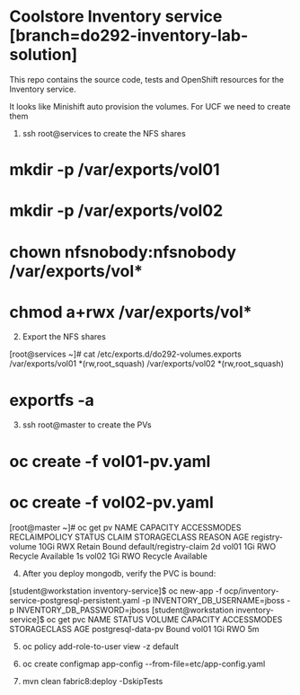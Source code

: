 # Coolstore Inventory service [branch=do292-inventory-lab-solution]

This repo contains the source code, tests and OpenShift resources for the Inventory service.

It looks like Minishift auto provision the volumes. For UCF we need to create them

1. ssh root@services to create the NFS shares

# mkdir -p /var/exports/vol01
# mkdir -p /var/exports/vol02
# chown nfsnobody:nfsnobody /var/exports/vol*
# chmod a+rwx /var/exports/vol*

2. Export the NFS shares

[root@services ~]# cat /etc/exports.d/do292-volumes.exports 
/var/exports/vol01 *(rw,root_squash)
/var/exports/vol02 *(rw,root_squash)

# exportfs -a

3. ssh root@master to create the PVs

# oc create -f vol01-pv.yaml
# oc create -f vol02-pv.yaml

[root@master ~]# oc get pv
NAME              CAPACITY   ACCESSMODES   RECLAIMPOLICY   STATUS      CLAIM                    STORAGECLASS   REASON    AGE
registry-volume   10Gi       RWX           Retain          Bound       default/registry-claim                            2d
vol01             1Gi        RWO           Recycle         Available                                                     1s
vol02             1Gi        RWO           Recycle         Available 

4. After you deploy mongodb, verify the PVC is bound:

[student@workstation inventory-service]$ oc new-app -f ocp/inventory-service-postgresql-persistent.yaml -p INVENTORY_DB_USERNAME=jboss -p INVENTORY_DB_PASSWORD=jboss
[student@workstation inventory-service]$ oc get pvc
NAME              STATUS    VOLUME    CAPACITY   ACCESSMODES   STORAGECLASS   AGE
postgresql-data-pv   Bound     vol01     1Gi        RWO                          5m


5. oc policy add-role-to-user view -z default

6. oc create configmap app-config --from-file=etc/app-config.yaml

7. mvn clean fabric8:deploy -DskipTests


